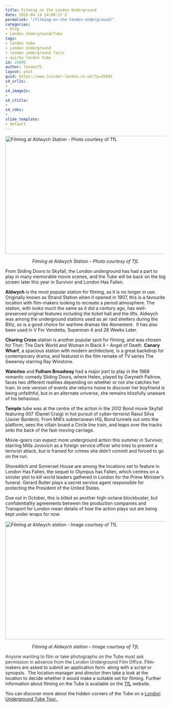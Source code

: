 ```yaml
---
title: Filming on the London Underground
date: 2015-04-14 14:00:17 Z
permalink: "/filming-on-the-london-underground/"
categories:
- blog
- London Underground/Tube
tags:
- london tube
- London Underground
- london underground facts
- quirky london tube
id: 25095
author: london75
layout: post
guid: https://www.insider-london.co.uk/?p=25095
s4_url2s:
- 
s4_image2s:
- 
s4_ctitle:
- 
s4_cdes:
- 
slide_template:
- default
---
```


[<img class="aligncenter wp-image-25097 size-full" src="/wp-content/uploads/2015/04/Filming_at_Aldwych_1.jpg" alt="Filming at Aldwych Station - Photo courtesy of TfL " width="569" height="370" />](/wp-content/uploads/2015/04/Filming_at_Aldwych_1.jpg)

<p style="text-align: center;">
  <em>Filming at Aldwych Station &#8211; Photo courtesy of TfL</em>
</p>

From Sliding Doors to Skyfall, the London underground has had a part to play in many memorable movie scenes, and the Tube will be back on the big screen later this year in Survivor and London Has Fallen.

**Aldwych** is the most popular station for filming, as it is no longer in use. Originally known as Strand Station when it opened in 1907, this is a favourite location with film-makers looking to recreate a period atmosphere. The station, with looks much the same as it did a century ago, has well-preserved original features including the ticket hall and the lifts. Aldwych was among the underground stations used as air raid shelters during the Blitz, so is a good choice for wartime dramas like Atonement.  It has also been used in V For Vendetta, Superman 4 and 28 Weeks Later.

**Charing Cross** station is another popular spot for filming, and was chosen for Thor: The Dark World and Woman in Black II &#8211; Angel of Death. **Canary Wharf**, a spacious station with modern architecture, is a great backdrop for contemporary drama, and featured in the film remake of TV series The Sweeney starring Ray Winstone.

**Waterloo** and **Fulham Broadway** had a major part to play in the 1988 romantic comedy Sliding Doors, where Helen, played by Gwyneth Paltrow, faces two different realities depending on whether or not she catches her train. In one version of events she returns home to discover her boyfriend is being unfaithful, but in an alternate universe, she remains blissfully unaware of his behaviour.

**Temple** tube was at the centre of the action in the 2012 Bond movie Skyfall featuring 007 (Daniel Craig) in hot pursuit of cyber-terrorist Raoul Silva (Javier Bardem). From MI6’s subterranean HQ, Bond tunnels out onto the platform, sees the villain board a Circle line train, and leaps over the tracks onto the back of the fast-moving carriage.

Movie-goers can expect more underground action this summer in Survivor, starring Milla Jovovich as a foreign service officer who tries to prevent a terrorist attack, but is framed for crimes she didn’t commit and forced to go on the run.

Shoreditch and Somerset House are among the locations set to feature in London Has Fallen, the sequel to Olympus has Fallen, which centres on a sinister plot to kill world leaders gathered in London for the Prime Minister’s funeral. Gerard Butler plays a secret service agent responsible for protecting the President of the United States.

Due out in October, this is billed as another high-octane blockbuster, but confidentiality agreements between the production companies and Transport for London mean details of how the action plays out are being kept under wraps for now.

[<img class="aligncenter wp-image-25098 size-full" src="/wp-content/uploads/2015/04/Filming_at_Aldwych_image_2.jpg" alt="Filming at Aldwych station - Image courtsey of TfL" width="569" height="370" />](/wp-content/uploads/2015/04/Filming_at_Aldwych_image_2.jpg)

<p style="text-align: center;">
  <em>Filming at Aldwych station &#8211; Image courtsey of TfL</em>
</p>

<span style="color: #2d3039;">Anyone wanting to film or take photographs on the Tube must ask permission in advance from the London Underground Film Office. </span>Film-makers are asked to submit an application form  along with a script or synopsis.  The location manager and director then take a look at the location to decide whether it would make a suitable set for filming. Further information about filming on the Tube is available on the [TfL](https://www.tfl.gov.uk/info-for/media/filming-opportunities/filming-on-the-tube "TfL") website.

You can discover more about the hidden corners of the Tube on a [London Underground Tube Tour. ](https://www.insider-london.co.uk/london-underground-tube-tours/ "London Underground Tube Tour")

&nbsp;